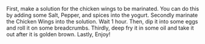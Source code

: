 First, make a solution for the chicken wings to be marinated. You can do this by adding some Salt, Pepper, and spices into the yogurt. Secondly marinate the Chicken Wings into the solution. Wait 1 hour. Then, dip it into some eggs and roll it on some breadcrumbs. Thirdly, deep fry it in some oil and take it out after it is golden brown. Lastly, Enjoy!